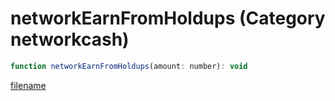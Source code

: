 # networkEarnFromHoldups (Category networkcash)

```js
function networkEarnFromHoldups(amount: number): void
```

[filename](networkEarnFromHoldups_m.md ':include')